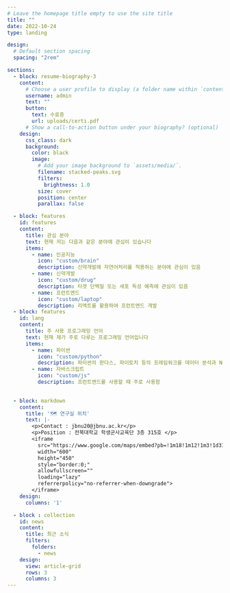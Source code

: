 ```yaml
---
# Leave the homepage title empty to use the site title
title: ""
date: 2022-10-24
type: landing

design:
  # Default section spacing
  spacing: "2rem"

sections:
  - block: resume-biography-3
    content:
      # Choose a user profile to display (a folder name within `content/authors/`)
      username: admin
      text: ""
      button:
        text: 수료증
        url: uploads/certi.pdf
      # Show a call-to-action button under your biography? (optional)
    design:
      css_class: dark
      background: 
        color: black
        image:
          # Add your image background to `assets/media/`.
          filename: stacked-peaks.svg
          filters:
            brightness: 1.0
          size: cover
          position: center
          parallax: false        

  - block: features
    id: features
    content:
      title: 관심 분야
      text: 현재 저는 다음과 같은 분야에 관심이 있습니다
      items:
        - name: 인공지능
          icon: "custom/brain"
          description: 신약개발에 자연어처리를 적용하는 분야에 관심이 있음
        - name: 신약개발
          icon: "custom/drug"
          description: 타겟 단백질 또는 세포 독성 예측에 관심이 있음
        - name: 프런트엔드
          icon: "custom/laptop"
          description: 리액트를 활용하여 프런트엔드 개발
  - block: features
    id: lang
    content:
      title: 주 사용 프로그래밍 언어
      text: 현재 제가 주로 다루는 프로그래밍 언어입니다
      items:
        - name: 파이썬
          icon: "custom/python"
          description: 파이썬의 판다스, 파이토치 등의 프레임워크를 데이터 분석과 NLP에서 사용함
        - name: 자바스크립트
          icon: "custom/js"
          description: 프런트엔드를 사용할 때 주로 사용함

  
  - block: markdown
    content:
      title: '🗺️ 연구실 위치'
      text: |-
        <p>Contact : jbnu20@jbnu.ac.kr</p>
        <p>Position : 전북대학교 학생군사교육단 3층 315호 </p>
        <iframe 
          src="https://www.google.com/maps/embed?pb=!1m18!1m12!1m3!1d3162.885343216497!2d127.1314466!3d35.8461404!2m3!1f0!2f0!3f0!3m2!1i1024!2i768!4f13.1!3m3!1m2!1s0x357026f82e1f5771%3A0x10d7417d8b173a87!2sJeonbuk%20National%20University!5e0!3m2!1sen!2skr&zoom=18"
          width="600" 
          height="450" 
          style="border:0;" 
          allowfullscreen="" 
          loading="lazy" 
          referrerpolicy="no-referrer-when-downgrade">
        </iframe>
    design:
      columns: '1'

  - block : collection
    id: news
    content:
      title: 최근 소식
      filters:
        folders:
          - news
    design:
      view: article-grid
      rows: 3
      columns: 3
---
```

